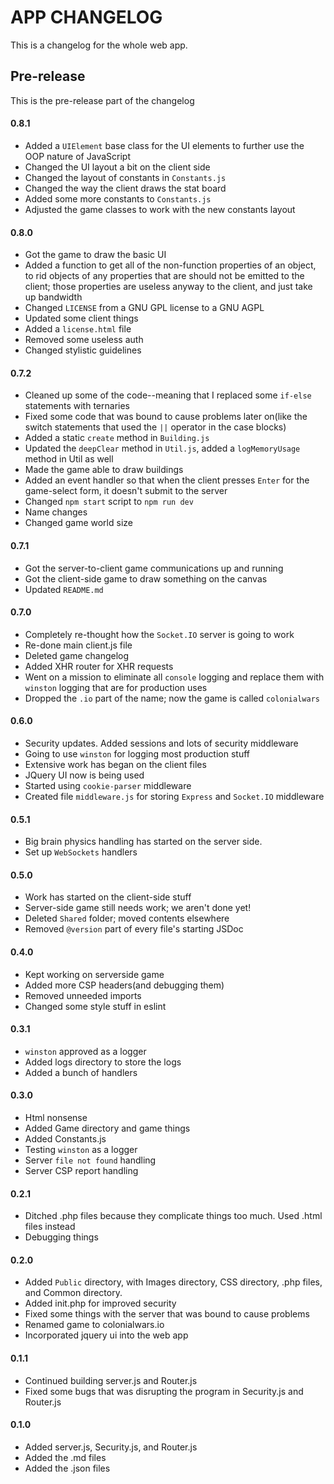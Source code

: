 # APP CHANGELOG
This is a changelog for the whole web app.

## Pre-release
This is the pre-release part of the changelog
#### 0.8.1
- Added a ```UIElement``` base class for the UI elements to further use the OOP nature of
JavaScript
- Changed the UI layout a bit on the client side
- Changed the layout of constants in ```Constants.js```
- Changed the way the client draws the stat board
- Added some more constants to ```Constants.js```
- Adjusted the game classes to work with the new constants layout
#### 0.8.0
- Got the game to draw the basic UI
- Added a function to get all of the non-function properties of an object, to rid
objects of any properties that are should not be emitted to the client; those properties are
useless anyway to the client, and just take up bandwidth
- Changed ```LICENSE``` from a GNU GPL license to a GNU AGPL
- Updated some client things
- Added a ```license.html``` file
- Removed some useless auth
- Changed stylistic guidelines
#### 0.7.2
- Cleaned up some of the code--meaning that I replaced some ```if-else``` statements
with ternaries
- Fixed some code that was bound to cause problems later on(like the switch statements that used
the ```||``` operator in the case blocks)
- Added a static ```create``` method in ```Building.js```
- Updated the ```deepClear``` method in ```Util.js```, added a ```logMemoryUsage``` method in Util as well
- Made the game able to draw buildings
- Added an event handler so that when the client presses ```Enter``` for the game-select form, it doesn't submit
to the server
- Changed ```npm start``` script to ```npm run dev```
- Name changes
- Changed game world size
#### 0.7.1
- Got the server-to-client game communications up and running
- Got the client-side game to draw something on the canvas
- Updated ```README.md```
#### 0.7.0
- Completely re-thought how the ```Socket.IO``` server is going to work
- Re-done main client.js file
- Deleted game changelog
- Added XHR router for XHR requests
- Went on a mission to eliminate all ```console``` logging and replace them with
```winston``` logging that are for production uses
- Dropped the ```.io``` part of the name; now the game is called ```colonialwars```
#### 0.6.0
- Security updates. Added sessions and lots of security middleware
- Going to use ```winston``` for logging most production stuff
- Extensive work has began on the client files
- JQuery UI now is being used
- Started using ```cookie-parser``` middleware
- Created file ```middleware.js``` for storing ```Express``` and ```Socket.IO``` middleware
#### 0.5.1
- Big brain physics handling has started on the server side.
- Set up ```WebSockets``` handlers
#### 0.5.0
- Work has started on the client-side stuff
- Server-side game still needs work; we aren't done yet!
- Deleted ```Shared``` folder; moved contents elsewhere
- Removed ```@version``` part of every file's starting JSDoc
#### 0.4.0
- Kept working on serverside game
- Added more CSP headers(and debugging them)
- Removed unneeded imports
- Changed some style stuff in eslint
#### 0.3.1
- ```winston``` approved as a logger
- Added logs directory to store the logs
- Added a bunch of handlers
#### 0.3.0
- Html nonsense
- Added Game directory and game things
- Added Constants.js
- Testing ```winston``` as a logger
- Server ```file not found``` handling
- Server CSP report handling
#### 0.2.1
- Ditched .php files because they complicate things too much. Used .html files instead
- Debugging things
#### 0.2.0
- Added ``Public`` directory, with Images directory, CSS directory,
.php files, and Common directory.
- Added init.php for improved security
- Fixed some things with the server that was bound to cause problems
- Renamed game to colonialwars.io
- Incorporated jquery ui into the web app
#### 0.1.1
- Continued building server.js and Router.js
- Fixed some bugs that was disrupting the program in
Security.js and Router.js
#### 0.1.0
- Added server.js, Security.js, and Router.js
- Added the .md files
- Added the .json files
